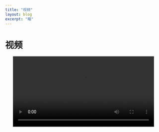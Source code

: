 ```yaml
---
title: "视频"
layout: blog
excerpt: "略"
---
```

# 视频
<video controls style="display: block;width: 90%;margin: auto;height: auto;">
      <source src="https://f004.backblazeb2.com/file/luceltest/studio_video_1673345887256.mp4" type="video/mp4">
</video>
